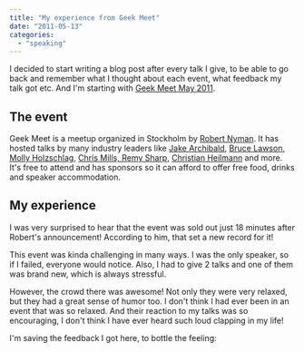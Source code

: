 ```yaml
---
title: "My experience from Geek Meet"
date: "2011-05-13"
categories: 
  - "speaking"
---
```


I decided to start writing a blog post after every talk I give, to be able to go back and remember what I thought about each event, what feedback my talk got etc. And I'm starting with [Geek Meet May 2011](http://robertnyman.com/2011/04/06/geek-meet-may-2011-with-lea-verou/).

## The event

Geek Meet is a meetup organized in Stockholm by [Robert Nyman](http://robertnyman.com/). It has hosted talks by many industry leaders like [Jake Archibald](http://robertnyman.com/2011/01/12/geek-meet-february-2011-with-jake-archibald/), [Bruce Lawson](http://robertnyman.com/2010/09/06/geek-meet-september-2010-with-bruce-lawson/), [Molly Holzschlag](http://robertnyman.com/2009/09/21/geek-meet-october-2009-molly-holzschlag-will-present-about-html-5-and-other-goodies/), [Chris Mills, Remy Sharp](http://robertnyman.com/2009/05/04/geek-meet-charity-june-4th-2009-chris-mills-and-remy-sharp-speaking/), [Christian Heilmann](http://robertnyman.com/2008/10/16/geek-meet-december-2008-chris-heilmann-presentations/) and more. It's free to attend and has sponsors so it can afford to offer free food, drinks and speaker accommodation.

## My experience

I was very surprised to hear that the event was sold out just 18 minutes after Robert's announcement! According to him, that set a new record for it!

This event was kinda challenging in many ways. I was the only speaker, so if I failed, everyone would notice. Also, I had to give 2 talks and one of them was brand new, which is always stressful.

However, the crowd there was awesome! Not only they were very relaxed, but they had a great sense of humor too. I don't think I had ever been in an event that was so relaxed. And their reaction to my talks was so encouraging, I don't think I have ever heard such loud clapping in my life!

I'm saving the feedback I got here, to bottle the feeling:
